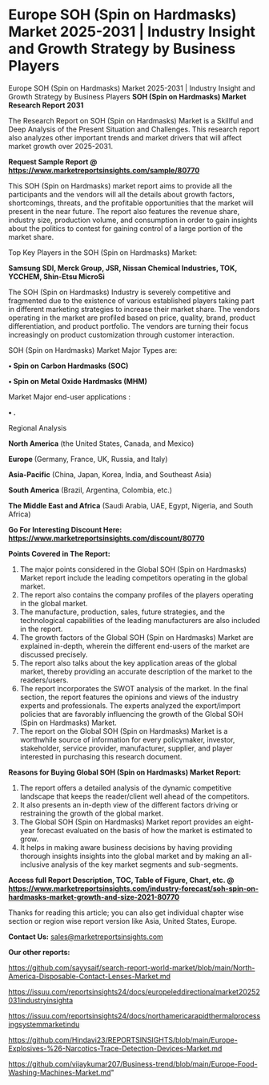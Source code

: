 # Europe SOH (Spin on Hardmasks) Market 2025-2031 | Industry Insight and Growth Strategy by Business Players
Europe SOH (Spin on Hardmasks) Market 2025-2031 | Industry Insight and Growth Strategy by Business Players
<strong>SOH (Spin on Hardmasks) Market Research Report 2031</strong>

The Research Report on SOH (Spin on Hardmasks) Market is a Skillful and Deep Analysis of the Present Situation and Challenges. This research report also analyzes other important trends and market drivers that will affect market growth over 2025-2031.

<strong>Request Sample Report @ <a href=https://www.marketreportsinsights.com/sample/80770>https://www.marketreportsinsights.com/sample/80770</a></strong>

This SOH (Spin on Hardmasks) market report aims to provide all the participants and the vendors will all the details about growth factors, shortcomings, threats, and the profitable opportunities that the market will present in the near future. The report also features the revenue share, industry size, production volume, and consumption in order to gain insights about the politics to contest for gaining control of a large portion of the market share.

Top Key Players in the SOH (Spin on Hardmasks) Market:

<strong>Samsung SDI, Merck Group, JSR, Nissan Chemical Industries, TOK, YCCHEM, Shin-Etsu MicroSi</strong>

The SOH (Spin on Hardmasks) Industry is severely competitive and fragmented due to the existence of various established players taking part in different marketing strategies to increase their market share. The vendors operating in the market are profiled based on price, quality, brand, product differentiation, and product portfolio. The vendors are turning their focus increasingly on product customization through customer interaction.

SOH (Spin on Hardmasks) Market Major Types are:

<strong>• Spin on Carbon Hardmasks (SOC)

• Spin on Metal Oxide Hardmasks (MHM)</strong>

Market Major end-user applications :

<strong>• .</strong>

Regional Analysis

</u><strong><b>North America</b></strong> (the United States, Canada, and Mexico)

<strong><b>Europe </b></strong>(Germany, France, UK, Russia, and Italy)

<strong><b>Asia-Pacific</b></strong> (China, Japan, Korea, India, and Southeast Asia)

<strong><b>South America</b></strong> (Brazil, Argentina, Colombia, etc.)

<strong><b>The Middle East and Africa</b></strong> (Saudi Arabia, UAE, Egypt, Nigeria, and South Africa)

<strong>Go For Interesting Discount Here: <a href=https://www.marketreportsinsights.com/discount/80770>https://www.marketreportsinsights.com/discount/80770</a></strong>

<strong>Points Covered in The Report:</strong>
<ol>
  <li>The major points considered in the Global SOH (Spin on Hardmasks) Market report include the leading competitors operating in the global market.</li>
  <li>The report also contains the company profiles of the players operating in the global market.</li>
  <li>The manufacture, production, sales, future strategies, and the technological capabilities of the leading manufacturers are also included in the report.</li>
  <li>The growth factors of the Global SOH (Spin on Hardmasks) Market are explained in-depth, wherein the different end-users of the market are discussed precisely.</li>
  <li>The report also talks about the key application areas of the global market, thereby providing an accurate description of the market to the readers/users.</li>
  <li>The report incorporates the SWOT analysis of the market. In the final section, the report features the opinions and views of the industry experts and professionals. The experts analyzed the export/import policies that are favorably influencing the growth of the Global SOH (Spin on Hardmasks) Market.</li>
  <li>The report on the Global SOH (Spin on Hardmasks) Market is a worthwhile source of information for every policymaker, investor, stakeholder, service provider, manufacturer, supplier, and player interested in purchasing this research document.</li>
</ol>
<strong>Reasons for Buying Global SOH (Spin on Hardmasks) Market Report:</strong>

<ol>
  <li>The report offers a detailed analysis of the dynamic competitive landscape that keeps the reader/client well ahead of the competitors.</li>
  <li>It also presents an in-depth view of the different factors driving or restraining the growth of the global market.</li>
  <li>The Global SOH (Spin on Hardmasks) Market report provides an eight-year forecast evaluated on the basis of how the market is estimated to grow.</li>
  <li>It helps in making aware business decisions by having providing thorough insights insights into the global market and by making an all-inclusive analysis of the key market segments and sub-segments.</li>
</ol>
<strong>Access full Report Description, TOC, Table of Figure, Chart, etc. @ <a href=https://www.marketreportsinsights.com/industry-forecast/soh-spin-on-hardmasks-market-growth-and-size-2021-80770>https://www.marketreportsinsights.com/industry-forecast/soh-spin-on-hardmasks-market-growth-and-size-2021-80770</a></strong>


Thanks for reading this article; you can also get individual chapter wise section or region wise report version like Asia, United States, Europe.

<strong>Contact Us:</strong>
sales@marketreportsinsights.com

<strong>Our other reports:</strong>

<a href=https://github.com/sayysaif/search-report-world-market/blob/main/North-America-Disposable-Contact-Lenses-Market.md>https://github.com/sayysaif/search-report-world-market/blob/main/North-America-Disposable-Contact-Lenses-Market.md</a>

<a href=https://issuu.com/reportsinsights24/docs/europeleddirectionalmarket20252031industryinsighta>https://issuu.com/reportsinsights24/docs/europeleddirectionalmarket20252031industryinsighta</a>

<a href=https://issuu.com/reportsinsights24/docs/northamericarapidthermalprocessingsystemmarketindu>https://issuu.com/reportsinsights24/docs/northamericarapidthermalprocessingsystemmarketindu</a>

<a href=https://github.com/Hindavi23/REPORTSINSIGHTS/blob/main/Europe-Explosives-%26-Narcotics-Trace-Detection-Devices-Market.md>https://github.com/Hindavi23/REPORTSINSIGHTS/blob/main/Europe-Explosives-%26-Narcotics-Trace-Detection-Devices-Market.md</a>

<a href=https://github.com/vijaykumar207/Business-trend/blob/main/Europe-Food-Washing-Machines-Market.md>https://github.com/vijaykumar207/Business-trend/blob/main/Europe-Food-Washing-Machines-Market.md</a>"
